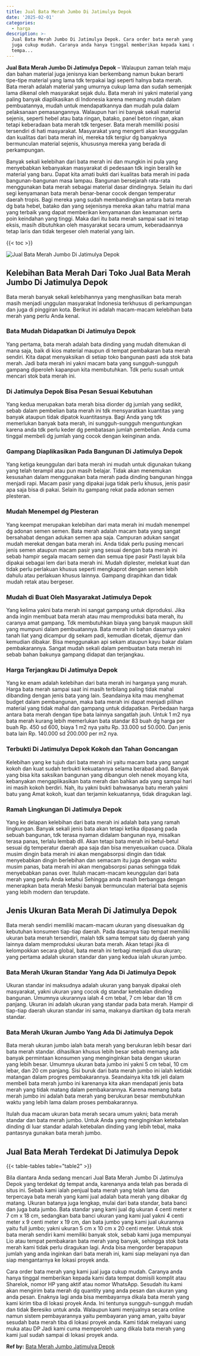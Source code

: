 ```yaml
---
title: Jual Bata Merah Jumbo Di Jatimulya Depok
date: '2025-02-01'
categories:
  - harga
description: >-
  Jual Bata Merah Jumbo Di Jatimulya Depok. Cara order bata merah yang kami jual
  juga cukup mudah. Caranya anda hanya tinggal memberikan kepada kami data
  tempa...
---
```


**Jual Bata Merah Jumbo Di Jatimulya Depok** – Walaupun zaman telah maju dan bahan material juga jenisnya kian berkembang namun bukan berarti tipe-tipe material yang lama tdk terpakai lagi seperti halnya bata merah. Bata merah adalah material yang umurnya cukup lama dan sudah semenjak lama dikenal oleh masyarakat sejak dulu. Bata merah ini yakni material yang paling banyak diaplikasikan di Indonesia karena memang mudah dalam pembuatannya, mudah untuk mendapatkannya dan mudah pula dalam pelaksanaan pemasangannya. Walaupun hari ini banyak sekali material sejenis, seperti hebel atau bata ringan, batako, panel beton ringan, akan tetapi keberadaan bata merah tdk tergeser. Bata merah memiliki posisi tersendiri di hati masyarakat. Masyarakat yang mengerti akan keunggulan dan kualitas dari bata merah ini, mereka tdk tergiur dg banyaknya bermunculan material sejenis, khususnya mereka yang berada di perkampungan.

Banyak sekali kelebihan dari bata merah ini dan mungkin ini pula yang menyebabkan kebanyakan masyarakat di pedesaan tdk ingin beralih ke material yang baru. Dapat kita amati bukti dari kualitas bata merah ini pada bangunan-bangunan masa lampau. Bangunan bersejarah rata-rata menggunakan bata merah sebagai material dasar dindingnya. Selain itu dari segi kenyamanan bata merah benar-benar cocok dengan temperatur daerah tropis. Bagi mereka yang sudah membandingkan antara bata merah dg bata hebel, batako dan yang sejenisnya mereka akan tahu matrial mana yang terbaik yang dapat memberikan kenyamanan dan keamanan serta poin keindahan yang tinggi. Maka dari itu bata merah sampai saat ini tetap eksis, masih dibutuhkan oleh masyarakat secara umum, keberadaannya tetap laris dan tidak tergeser oleh material yang lain.

{{< toc >}}

![Jual Bata Merah Jumbo Di Jatimulya Depok](/images/jual-bata-merah-03.png)

## Kelebihan Bata Merah Dari Toko Jual Bata Merah Jumbo Di Jatimulya Depok

Bata merah banyak sekali kelebihannya yang menghasilkan bata merah masih menjadi unggulan masyarakat Indonesia terkhusus di perkampungan dan juga di pinggiran kota. Berikut ini adalah macam-macam kelebihan bata merah yang perlu Anda kenal.

### Bata Mudah Didapatkan Di Jatimulya Depok

Yang pertama, bata merah adalah bata dinding yang mudah ditemukan di mana saja, baik di kios material maupun di tempat pembakaran bata merah sendiri. Kita dapat menyaksikan di setiap toko bangunan pasti ada stok bata merah. Jadi bata merah ini yakni macam bata yang sungguh-sungguh gampang diperoleh kapanpun kita membutuhkan. Tdk perlu susah untuk mencari stok bata merah ini.

### Di Jatimulya Depok Bisa Pesan Sesuai Kebutuhan

Yang kedua merupakan bata merah bisa diorder dg jumlah yang sedikit, sebab dalam pembelian bata merah ini tdk mensyaratkan kuantitas yang banyak ataupun tidak dipatok kuantitasnya. Bagi Anda yang tdk memerlukan banyak bata merah, ini sungguh-sungguh menguntungkan karena anda tdk perlu keder dg pembatasan jumlah pembelian. Anda cuma tinggal membeli dg jumlah yang cocok dengan keinginan anda.

### Gampang Diaplikasikan Pada Bangunan Di Jatimulya Depok

Yang ketiga keunggulan dari bata merah ini mudah untuk digunakan tukang yang telah terampil atau pun masih belajar. Tidak akan menemukan kesusahan dalam menggunakan bata merah pada dinding bangunan hingga menjadi rapi. Macam pasir yang dipakai juga tidak perlu khusus, jenis pasir apa saja bisa di pakai. Selain itu gampang rekat pada adonan semen plesteran.

### Mudah Menempel dg Plesteran

Yang keempat merupakan kelebihan dari mata merah ini mudah menempel dg adonan semen semen. Bata merah adalah macam bata yang sangat bersahabat dengan adukan semen apa saja. Campuran adukan sangat mudah merekat dengan bata merah ini. Anda tidak perlu pusing mencari jenis semen ataupun macam pasir yang sesuai dengan bata merah ini sebab hampir segala macam semen dan semua tipe pasir Pasti layak bila dipakai sebagai lem dari bata merah ini. Mudah diplester, melekat kuat dan tidak perlu perlakuan khusus seperti mengkaprot dengan semen lebih dahulu atau perlakuan khusus lainnya. Gampang dirapihkan dan tidak mudah retak atau bergeser.

### Mudah di Buat Oleh Masyarakat Jatimulya Depok

Yang kelima yakni bata merah ini sangat gampang untuk diproduksi. Jika anda ingin membuat bata merah atau mau memproduksi bata merah, itu caranya amat gampang. Tdk membutuhkan biaya yang banyak maupun skill yang mumpuni dalam pembuatannya. Bata merah ini bahan dasarnya yakni tanah liat yang dicampur dg sekam padi, kemudian dicetak, dijemur dan kemudian dibakar. Bisa menggunakan api sekam ataupun kayu bakar dalam pembakarannya. Sangat mudah sekali dalam pembuatan bata merah ini sebab bahan bakunya gampang didapat dan terjangkau.

### Harga Terjangkau Di Jatimulya Depok

Yang ke enam adalah kelebihan dari bata merah ini harganya yang murah. Harga bata merah sampai saat ini masih terbilang paling tidak mahal dibanding dengan jenis bata yang lain. Seandainya kita mau menghemat budget dalam pembangunan, maka bata merah ini dapat menjadi pilihan material yang tidak mahal dan gampang untuk didapatkan. Perbedaan harga antara bata merah dengan tipe bata lainnya sangatlah jauh. Untuk 1 m2 nya bata merah kurang lebih memerlukan bata standar 83 buah dg harga per buah Rp. 450 sd 600, biaya 1 m2 nya yaitu Rp. 33.000 sd 50.000. Dan jenis bata lain Rp. 140.000 sd 200.000 per m2 nya.

### Terbukti Di Jatimulya Depok Kokoh dan Tahan Goncangan

Kelebihan yang ke tujuh dari bata merah ini yaitu macam bata yang sangat kokoh dan kuat sudah terbukti kekuatannya selama berabad abad. Banyak yang bisa kita saksikan bangunan yang dibangun oleh nenek moyang kita, kebanyakan mengaplikasikan bata merah dan bahkan ada yang sampai hari ini masih kokoh berdiri. Nah, itu yakni bukti bahwasanya batu merah yakni batu yang Amat kokoh, kuat dan terjamin kekuatannya, tidak diragukan lagi.

### Ramah Lingkungan Di Jatimulya Depok

Yang ke delapan kelebihan dari bata merah ini adalah bata yang ramah lingkungan. Banyak sekali jenis bata akan tetapi ketika dipasang pada sebuah bangunan, tdk terasa nyaman didalam bangunan nya, misalkan terasa panas, terlalu lembab dll. Akan tetapi bata merah ini betul-betul sesuai dg temperatur daerah apa saja dan bisa menyesuaikan cuaca. Dikala musim dingin bata merah ini akan mengabsorpsi dingin dan tidak menyebabkan dingin berlebihan dan semacam itu juga dengan waktu musim panas, bata merah ini akan mengabsorpsi panas sehingga tidak menyebabkan panas over. Itulah macam-macam keunggulan dari bata merah yang perlu Anda ketahui Sehingga anda masih berbangga dengan menerapkan bata merah Meski banyak bermunculan material bata sejenis yang lebih modern dan terupdate.

## Jenis Ukuran Bata Merah Di Jatimulya Depok

Bata merah sendiri memiliki macam-macam ukuran yang disesuaikan dg kebutuhan konsumen tiap-tiap daerah. Pada dasarnya tiap tempat memiliki ukuran bata merah tersendiri, malah tdk sama tempat satu dg daerah yang lainnya dalam memproduksi ukuran bata merah. Akan tetapi jika di kelompokkan secara global, bata merah ini terbagi menjadi dua ukuran; yang pertama adalah ukuran standar dan yang kedua ialah ukuran jumbo.

### Bata Merah Ukuran Standar Yang Ada Di Jatimulya Depok

Ukuran standar ini maksudnya adalah ukuran yang banyak dipakai oleh masyarakat, yakni ukuran yang cocok dg standar ketebalan dinding bangunan. Umumnya ukurannya ialah 4 cm tebal, 7 cm lebar dan 18 cm panjang. Ukuran ini adalah ukuran yang standar pada bata merah. Hampir di tiap-tiap daerah ukuran standar ini sama, makanya diartikan dg bata merah standar.

### Bata Merah Ukuran Jumbo Yang Ada Di Jatimulya Depok

Bata merah ukuran jumbo ialah bata merah yang berukuran lebih besar dari bata merah standar. dihasilkan khusus lebih besar sebab memang ada banyak permintaan konsumen yang menginginkan bata dengan ukuran yang lebih besar. Umumnya ukuran bata jumbo ini yakni 5 cm tebal, 10 cm lebar, dan 20 cm panjang. Sisi buruk dari bata merah jumbo ini ialah ketidak matangan dalam progres pembakarannya. Seandainya kita tdk jeli dalam membeli bata merah jumbo ini karenanya kita akan mendapati jenis bata merah yang tidak matang dalam pembakarannya. Karena memang bata merah jumbo ini adalah bata merah yang berukuran besar membutuhkan waktu yang lebih lama dalam proses pembakarannya.

Itulah dua macam ukuran bata merah secara umum yakni; bata merah standar dan bata merah jumbo. Untuk Anda yang menginginkan ketebalan dinding di luar standar adalah ketebalan dinding yang lebih tebal, maka pantasnya gunakan bata merah jumbo.

## Jual Bata Merah Terdekat Di Jatimulya Depok

{{< table-tables table="table2" >}}

Bila diantara Anda sedang mencari Jual Bata Merah Jumbo Di Jatimulya Depok yang terdekat dg tempat anda, karenanya anda telah pas berada di situs ini. Sebab kami ialah penjual bata merah yang telah lama dan terpercaya bata merah yang kami jual adalah bata merah yang dibakar dg matang. Ukuran batanya juga lengkap, mulai dari bata standar, bata banci dan juga bata jumbo. Bata standar yang kami jual dg ukuran 4 centi meter x 7 cm x 18 cm, sedangkan bata banci ukuran yang kami jual yakni 4 centi meter x 9 centi meter x 19 cm, dan bata jumbo yang kami jual ukurannya yaitu full jumbo; yakni ukuran 5 cm x 10 cm x 20 centi meter. Untuk stok bata merah sendiri kami memiliki banyak stok, sebab kami juga mempunyai Lio atau tempat pembakaran bata merah yang banyak, sehingga stok bata merah kami tidak perlu diragukan lagi. Anda bisa mengorder berapapun jumlah yang anda inginkan dari bata merah ini, kami siap melayani nya dan siap mengantarnya ke lokasi proyek anda.

Cara order bata merah yang kami jual juga cukup mudah. Caranya anda hanya tinggal memberikan kepada kami data tempat domisili komplit atau Sharelok, nomor HP yang aktif atau nomor WhatsApp. Sesudah itu kami akan mengirim bata merah dg quantity yang anda pesan dan ukuran yang anda pesan. Enaknya lagi anda bisa membayarnya dikala bata merah yang kami kirim tiba di lokasi proyek Anda. Ini tentunya sungguh-sungguh mudah dan tidak Beresiko untuk anda. Walaupun kami menjualnya secara online namun sistem pembayarannya yaitu pembayaran yang aman, yaitu bayar sesudah bata merah tiba di lokasi proyek anda. Kami tidak melayani uang muka atau DP Jadi kami cuma memperoleh uang dikala bata merah yang kami jual sudah sampai di lokasi proyek anda.

**Ref by:** [Bata Merah Jumbo Jatimulya Depok](https://id.wikipedia.org/wiki/Bata)

